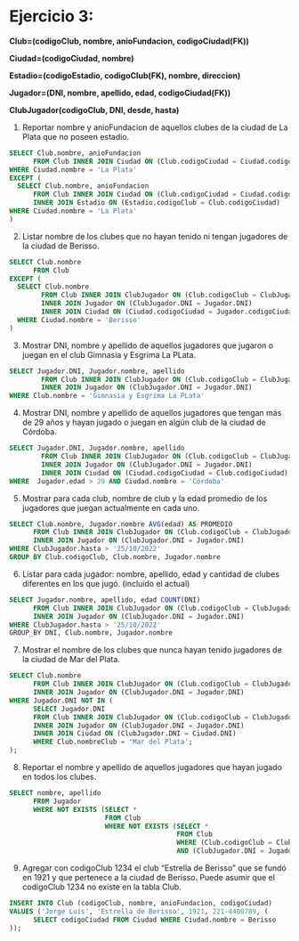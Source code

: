 # Ejercicio 3:

**Club=(codigoClub, nombre, anioFundacion, codigoCiudad(FK))**

**Ciudad=(codigoCiudad, nombre)**

**Estadio=(codigoEstadio, codigoClub(FK), nombre, direccion)**

**Jugador=(DNI, nombre, apellido, edad, codigoCiudad(FK))**

**ClubJugador(codigoClub, DNI, desde, hasta)**

1. Reportar nombre y anioFundacion de aquellos clubes de la ciudad de La Plata que no
poseen estadio.

```sql
SELECT Club.nombre, anioFundacion 
      FROM Club INNER JOIN Ciudad ON (Club.codigoCiudad = Ciudad.codigoCiudad)
WHERE Ciudad.nombre = 'La Plata'
EXCEPT (
  SELECT Club.nombre, anioFundacion 
      FROM Club INNER JOIN Ciudad ON (Club.codigoCiudad = Ciudad.codigoCiudad)
      INNER JOIN Estadio ON (Estadio.codigoClub = Club.codigoCiudad)
WHERE Ciudad.nombre = 'La Plata'
)
```

2. Listar nombre de los clubes que no hayan tenido ni tengan jugadores de la ciudad de
Berisso.

```sql
SELECT Club.nombre
      FROM Club
EXCEPT (
  SELECT Club.nombre 
        FROM Club INNER JOIN ClubJugador ON (Club.codigoClub = ClubJugador.codigoClub)
        INNER JOIN Jugador ON (ClubJugador.DNI = Jugador.DNI)
        INNER JOIN Ciudad ON (Ciudad.codigoCiudad = Jugador.codigoCiudad)
  WHERE Ciudad.nombre = 'Berisso'
)
```


3. Mostrar DNI, nombre y apellido de aquellos jugadores que jugaron o juegan en el club
Gimnasia y Esgrima La PLata.

```sql
SELECT Jugador.DNI, Jugador.nombre, apellido
        FROM Club INNER JOIN ClubJugador ON (Club.codigoClub = ClubJugador.codigoClub)
        INNER JOIN Jugador ON (ClubJugador.DNI = Jugador.DNI)
WHERE Club.nombre = 'Gimnasia y Esgrima La PLata'
```


4. Mostrar DNI, nombre y apellido de aquellos jugadores que tengan más de 29 años y
hayan jugado o juegan en algún club de la ciudad de Córdoba.

```sql
SELECT Jugador.DNI, Jugador.nombre, apellido
        FROM Club INNER JOIN ClubJugador ON (Club.codigoClub = ClubJugador.codigoClub)
        INNER JOIN Jugador ON (ClubJugador.DNI = Jugador.DNI)
        INNER JOIN Ciudad ON (Ciudad.codigoCiudad = Club.codigoCiudad)
WHERE  Jugador.edad > 29 AND Ciudad.nombre = 'Córdoba'
```


5. Mostrar para cada club, nombre de club y la edad promedio de los jugadores que juegan
actualmente en cada uno.

```sql
SELECT Club.nombre, Jugador.nombre AVG(edad) AS PROMEDIO
      FROM Club INNER JOIN ClubJugador ON (Club.codigoClub = ClubJugador.codigoClub)
      INNER JOIN Jugador ON (ClubJugador.DNI = Jugador.DNI)
WHERE ClubJugador.hasta > '25/10/2022'
GROUP BY Club.codigoClub, Club.nombre, Jugador.nombre
```


6. Listar para cada jugador: nombre, apellido, edad y cantidad de clubes diferentes en los
que jugó. (incluido el actual)

```sql
SELECT Jugador.nombre, apellido, edad COUNT(DNI)
      FROM Club INNER JOIN ClubJugador ON (Club.codigoClub = ClubJugador.codigoClub)
      INNER JOIN Jugador ON (ClubJugador.DNI = Jugador.DNI)
WHERE ClubJugador.hasta > '25/10/2022'
GROUP_BY DNI, Club.nombre, Jugador.nombre
```


7. Mostrar el nombre de los clubes que nunca hayan tenido jugadores de la ciudad de Mar
del Plata.

```sql
SELECT Club.nombre
      FROM Club INNER JOIN ClubJugador ON (Club.codigoClub = ClubJugador.codigoClub)
      INNER JOIN Jugador ON (ClubJugador.DNI = Jugador.DNI)
WHERE Jugador.DNI NOT IN (
      SELECT Jugador.DNI
      FROM Club INNER JOIN ClubJugador ON (Club.codigoClub = ClubJugador.codigoClub)
      INNER JOIN Jugador ON (ClubJugador.DNI = Jugador.DNI)
      INNER JOIN Ciudad ON (ClubJugador.DNI = Ciudad.DNI)
      WHERE Club.nombreClub = 'Mar del Plata';
);
```

8. Reportar el nombre y apellido de aquellos jugadores que hayan jugado en todos los
clubes.

```sql
SELECT nombre, apellido
      FROM Jugador 
      WHERE NOT EXISTS (SELECT * 
                        FROM Club 
                        WHERE NOT EXISTS (SELECT * 
                                          FROM Club
                                          WHERE (Club.codigoClub = ClubJugador.codigoClub) 
                                          AND (ClubJugador.DNI = Jugador.DNI);
```

9. Agregar con codigoClub 1234 el club “Estrella de Berisso” que se fundó en 1921 y que
pertenece a la ciudad de Berisso. Puede asumir que el codigoClub 1234 no existe en la
tabla Club.

```sql
INSERT INTO Club (codigoClub, nombre, anioFundacion, codigoCiudad) 
VALUES ('Jorge Luis', 'Estrella de Berisso', 1921, 221-4400789, (
      SELECT codigoCiudad FROM Ciudad WHERE Ciudad.nombre = Berisso
));
```
